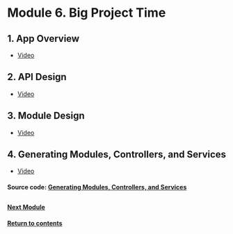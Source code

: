 # Module 6. Big Project Time
## 1. App Overview
- [Video](https://youtu.be/3YOMIhoze38)

## 2. API Design
- [Video](https://youtu.be/peZTosONaxk)

## 3. Module Design
- [Video](https://youtu.be/6NUKx1Kee0s)

## 4. Generating Modules, Controllers, and Services
- [Video](https://youtu.be/Kds95_4P2TA)

#### Source code: [Generating Modules, Controllers, and Services](https://github.com/yaskutsWeb/nestJs-course/tree/master/source/module%206/mycv)


##
#### [Next Module](https://github.com/yaskutsWeb/nestJs-course/tree/master/source/module%207)
#### [Return to contents](https://github.com/yaskutsWeb/nestJs-course/tree/master)
##
